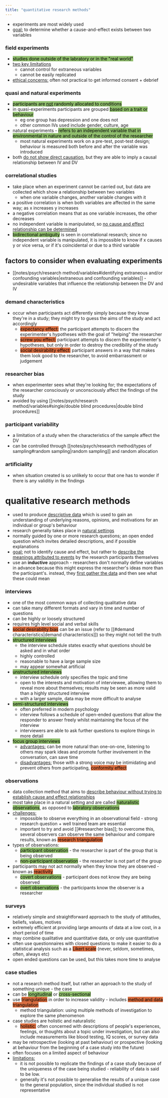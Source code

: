 ```yaml
---
title: "quantitative research methods"
---
```


- experiments are most widely used
- <u>goal:</u> to determine whether a cause-and-effect exists between two variables

### field experiments
- <mark style="background: #90BE6D;">studies done outside of the labratory or in the "real world"</mark>
- <u>two key limitations</u>
	- cannot control for extraneous variables
	- cannot be easily replicated
- <u>ethical concerns:</u> often not practical to get informed consent + debrief

### quasi and natural experiments
- <mark style="background: #90BE6D;">participants are <u>not</u> randomly allocated to conditions</mark>
- in quasi-experiments participants are grouped <mark style="background: #90BE6D;">based on a trait or behaviour</mark>
	- eg one group has depression and one does not
	- other common IVs used include gender, culture, age
- natural experiments - <mark style="background: #90BE6D;">refers to an independent variable that in environmental in nature and outside of the control of the researcher</mark>
	- most natural experiments work on a pre-test, post-test design; behaviour is measured both before and after the variable was introduced
- both <u>do not show direct causation</u>, but they are able to imply a causal relationship between IV and DV

### correlational studies
- take place when an experiment cannot be carried out, but data are collected which show a relationship between two variables
	- when one variable changes, another variable changes with it
- a positive correlation is when both variables are affected in the same way; as x increases y increases
- a negative correlation means that as one variable increases, the other decreases
- no independent variable is manipulated, so <u>no cause and effect relationship can be determined</u>
- <mark style="background: #90BE6D;">bidirectional ambiguity</mark> is seen in correlational research; since no independent variable is manipulated, it is impossible to know if x causes y or vice versa, or if it's coincidental or due to a third variable

## factors to consider when evaluating experiments
- [[notes/psych/research method/variables#identifying extraneous and/or confounding variables|extraneous and confounding variables]]  - undesirable variables that influence the relationship between the DV and IV
### demand characteristics
 - occur when participants act differently simply because they know they're in a study; they might try to guess the aims of the study and act accordingly
	- <mark style="background: #d96d3f;">expectancy effect:</mark> the participant attempts to discern the experimenter's hypotheses with the goal of "helping" the researcher
	- <mark style="background: #d96d3f;">screw you effect:</mark> participant attempts to discern the experimenter's hypotheses, but only in order to destroy the credibility of the study
	- <mark style="background: #d96d3f;">social desirability effect:</mark> participant answers in a way that makes them look good to the researcher, to avoid embarrassment or judgement
### researcher bias
- when experimenter sees what they're looking for; the expectations of the researcher consciously or unconsciously affect the findings of the study
- avoided by using [[notes/psych/research method/variables#single/double blind procedures|double blind procedures]] 

### participant variability
- a limitation of a study when the characteristics of the sample affect the DV
- can be controlled through [[notes/psych/research method/types of sampling#random sampling|random sampling]] and random allocation

### artificiality
- when situation created is so unlikely to occur that one has to wonder if there is any validitiy in the findings

# qualitative research methods
- used to produce <u>descriptive data</u> which is used to gain an understanding of underlying reasons, opinions, and motivations for an individual or group's behaviour
- research generally takes place in <u>natural settings</u>
- normally guided by one or more research questions; an open ended question which invites detailed descriptions, and if possible explanations
- <u>goal:</u> not to identify cause and effect, but rather to <u>describe the meanings attributed to events</u> by the research participants themselves
- use an **inductive** approach - researchers don't normally define variables in advance because this might express the researcher's ideas more than the participant's. instead, they <u>first gather the data</u> and then see what these could mean

### interviews
- one of the most common ways of collecting qualitative data
- can take many different formats and vary in time and number of questions
- can be highly or loosely structured
- requires high level social and verbal skills
- <mark style="background: #d96d3f;">social desirability bias</mark> can be an issue (refer to [[#demand characteristics|demand characteristics]]) so they might not tell the truth
- <mark style="background: #90BE6D;">structured interviews</mark>
	- the interview schedule states exactly what questions should be asked and in what order
	- highly controlled
	- reasonable to have a large sample size
	- may appear somewhat artificial
- <mark style="background: #90BE6D;">unstructured interviews</mark>
	- interview schedule only specifies the topic and time
	- open to the interests and motivation of interviewee, allowing them to reveal more about themselves; results may be seen as more valid than a highly structured interview
	- with a larger sample, data may be more difficult to analyse
- <mark style="background: #90BE6D;">semi-structured interviews</mark>
	- often preferred in modern psychology
	- interview follows a schedule of open-ended questions that allow the responder to answer freely whilst maintaining the focus of the interview
	- interviewers are able to ask further questions to explore things in more detail
- <mark style="background: #90BE6D;">focus group interviews</mark>
	- <u>advantages:</u> can be more natural than one-on-one, listening to others may spark ideas and promote further involvement in the conversation, can save time
	- <u>disadvantages:</u> those with a strong voice may be intimidating and prevent others from participating, <mark style="background: #d96d3f;">conformity effect</mark> 
### observations
- data collection method that aims to <u>describe behaviour without trying to establish cause and effect relationships</u>
- most take place in a natural setting and are called <mark style="background: #90BE6D;">naturalistic observations</mark>, as opposed to <mark style="background: #90BE6D;">labratory observations</mark>
- <u>challenges:</u>
	- impossible to observe everything in an observational field - strong research question + well trained team are essential
	- important to try and avoid [[#researcher bias]]; to overcome this, several observers can observe the same behaviour and compare results, known as <mark style="background: #d96d3f;">research triangulation</mark>
- types of observations:
	- <mark style="background: #90BE6D;">participant observation</mark> - the researcher is part of the group that is being observed
	- <mark style="background: #90BE6D;">non-participant observation</mark> - the researcher is not part of the group
- participants may not act normally when they know they are observed - known as <mark style="background: #d96d3f;">reactivity</mark>
	- <mark style="background: #90BE6D;">covert observations</mark> - participant does not know they are being observed
	- <mark style="background: #90BE6D;">overt observations</mark> - the participants know the observer is a researcher
### surveys
- relatively simple and straightforward approach to the study of attitudes, beliefs, values, motives
- extremely efficient at providing large amounts of data at a low cost, in a short period of time
- may combine qualitative and quantitative data, or only use quantitative
- often use questionnaires with closed questions to make it easier to do a statistical analysis such as a <mark style="background: #d96d3f;">Likert scale</mark> (never, seldom, sometimes, often, always etc)
- open ended questions can be used, but this takes more time to analyse
### case studies
- not a research method itself, but rather an approach to the study of something unique - the case
- can be <mark style="background: #90BE6D;">longitudinal</mark> or <mark style="background: #90BE6D;">cross-sectional</mark>
- use <mark style="background: #d96d3f;">triangulation</mark> in order to increase validity - includes <mark style="background: #d96d3f;">method and data triangulation</mark>
	- method triangulation: using multiple methods of investigation to explore the same phenomenon
- case studies are holistic and naturalistic
	- <mark style="background: #d96d3f;">holistic:</mark> often concerned with descriptions of people's experiences, feelings, or thoughts about a topic under investigation, but can also include measurements like blood testing, IQ scores, or survey data
- may be retrospective (looking at past behaviour) or prospective (looking at behaviour from the beginning of a case study into the future)
- often focuses on a limited aspect of behaviour
- <u>limitations:</u> 
	- it is not possible to replicate the findings of a case study because of the uniqueness of the case being studied - reliability of data is said to be low. 
	- generally it's not possible to generalise the results of a unique case to the general population, since the individual studied is not representative
